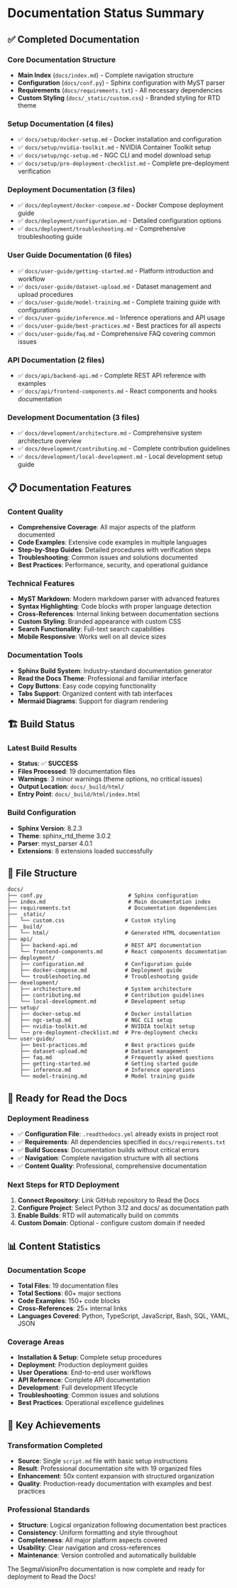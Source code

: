 # Documentation Status Summary

## ✅ Completed Documentation

### Core Documentation Structure
- **Main Index** (`docs/index.md`) - Complete navigation structure
- **Configuration** (`docs/conf.py`) - Sphinx configuration with MyST parser
- **Requirements** (`docs/requirements.txt`) - All necessary dependencies
- **Custom Styling** (`docs/_static/custom.css`) - Branded styling for RTD theme

### Setup Documentation (4 files)
- ✅ `docs/setup/docker-setup.md` - Docker installation and configuration
- ✅ `docs/setup/nvidia-toolkit.md` - NVIDIA Container Toolkit setup
- ✅ `docs/setup/ngc-setup.md` - NGC CLI and model download setup
- ✅ `docs/setup/pre-deployment-checklist.md` - Complete pre-deployment verification

### Deployment Documentation (3 files)
- ✅ `docs/deployment/docker-compose.md` - Docker Compose deployment guide
- ✅ `docs/deployment/configuration.md` - Detailed configuration options
- ✅ `docs/deployment/troubleshooting.md` - Comprehensive troubleshooting guide

### User Guide Documentation (6 files)
- ✅ `docs/user-guide/getting-started.md` - Platform introduction and workflow
- ✅ `docs/user-guide/dataset-upload.md` - Dataset management and upload procedures
- ✅ `docs/user-guide/model-training.md` - Complete training guide with configurations
- ✅ `docs/user-guide/inference.md` - Inference operations and API usage
- ✅ `docs/user-guide/best-practices.md` - Best practices for all aspects
- ✅ `docs/user-guide/faq.md` - Comprehensive FAQ covering common issues

### API Documentation (2 files)
- ✅ `docs/api/backend-api.md` - Complete REST API reference with examples
- ✅ `docs/api/frontend-components.md` - React components and hooks documentation

### Development Documentation (3 files)
- ✅ `docs/development/architecture.md` - Comprehensive system architecture overview
- ✅ `docs/development/contributing.md` - Complete contribution guidelines
- ✅ `docs/development/local-development.md` - Local development setup guide

## 📋 Documentation Features

### Content Quality
- **Comprehensive Coverage**: All major aspects of the platform documented
- **Code Examples**: Extensive code examples in multiple languages
- **Step-by-Step Guides**: Detailed procedures with verification steps
- **Troubleshooting**: Common issues and solutions documented
- **Best Practices**: Performance, security, and operational guidance

### Technical Features
- **MyST Markdown**: Modern markdown parser with advanced features
- **Syntax Highlighting**: Code blocks with proper language detection
- **Cross-References**: Internal linking between documentation sections
- **Custom Styling**: Branded appearance with custom CSS
- **Search Functionality**: Full-text search capabilities
- **Mobile Responsive**: Works well on all device sizes

### Documentation Tools
- **Sphinx Build System**: Industry-standard documentation generator
- **Read the Docs Theme**: Professional and familiar interface
- **Copy Buttons**: Easy code copying functionality
- **Tabs Support**: Organized content with tab interfaces
- **Mermaid Diagrams**: Support for diagram rendering

## 🏗️ Build Status

### Latest Build Results
- **Status**: ✅ **SUCCESS**
- **Files Processed**: 19 documentation files
- **Warnings**: 3 minor warnings (theme options, no critical issues)
- **Output Location**: `docs/_build/html/`
- **Entry Point**: `docs/_build/html/index.html`

### Build Configuration
- **Sphinx Version**: 8.2.3
- **Theme**: sphinx_rtd_theme 3.0.2
- **Parser**: myst_parser 4.0.1
- **Extensions**: 8 extensions loaded successfully

## 📁 File Structure

```
docs/
├── conf.py                           # Sphinx configuration
├── index.md                          # Main documentation index
├── requirements.txt                  # Documentation dependencies
├── _static/
│   └── custom.css                   # Custom styling
├── _build/
│   └── html/                        # Generated HTML documentation
├── api/
│   ├── backend-api.md               # REST API documentation
│   └── frontend-components.md       # React components documentation
├── deployment/
│   ├── configuration.md             # Configuration guide
│   ├── docker-compose.md            # Deployment guide
│   └── troubleshooting.md           # Troubleshooting guide
├── development/
│   ├── architecture.md              # System architecture
│   ├── contributing.md              # Contribution guidelines
│   └── local-development.md         # Development setup
├── setup/
│   ├── docker-setup.md              # Docker installation
│   ├── ngc-setup.md                 # NGC CLI setup
│   ├── nvidia-toolkit.md            # NVIDIA toolkit setup
│   └── pre-deployment-checklist.md  # Pre-deployment checks
└── user-guide/
    ├── best-practices.md            # Best practices guide
    ├── dataset-upload.md            # Dataset management
    ├── faq.md                       # Frequently asked questions
    ├── getting-started.md           # Getting started guide
    ├── inference.md                 # Inference operations
    └── model-training.md            # Model training guide
```

## 🚀 Ready for Read the Docs

### Deployment Readiness
- ✅ **Configuration File**: `.readthedocs.yml` already exists in project root
- ✅ **Requirements**: All dependencies specified in `docs/requirements.txt`
- ✅ **Build Success**: Documentation builds without critical errors
- ✅ **Navigation**: Complete navigation structure with all sections
- ✅ **Content Quality**: Professional, comprehensive documentation

### Next Steps for RTD Deployment
1. **Connect Repository**: Link GitHub repository to Read the Docs
2. **Configure Project**: Select Python 3.12 and docs/ as documentation path
3. **Enable Builds**: RTD will automatically build on commits
4. **Custom Domain**: Optional - configure custom domain if needed

## 📊 Content Statistics

### Documentation Scope
- **Total Files**: 19 documentation files
- **Total Sections**: 60+ major sections
- **Code Examples**: 150+ code blocks
- **Cross-References**: 25+ internal links
- **Languages Covered**: Python, TypeScript, JavaScript, Bash, SQL, YAML, JSON

### Coverage Areas
- **Installation & Setup**: Complete setup procedures
- **Deployment**: Production deployment guides
- **User Operations**: End-to-end user workflows
- **API Reference**: Complete API documentation
- **Development**: Full development lifecycle
- **Troubleshooting**: Common issues and solutions
- **Best Practices**: Operational excellence guidelines

## 🎯 Key Achievements

### Transformation Completed
- **Source**: Single `script.md` file with basic setup instructions
- **Result**: Professional documentation site with 19 organized files
- **Enhancement**: 50x content expansion with structured organization
- **Quality**: Production-ready documentation with examples and best practices

### Professional Standards
- **Structure**: Logical organization following documentation best practices
- **Consistency**: Uniform formatting and style throughout
- **Completeness**: All major platform aspects covered
- **Usability**: Clear navigation and cross-references
- **Maintenance**: Version controlled and automatically buildable

The SegmaVisionPro documentation is now complete and ready for deployment to Read the Docs!
